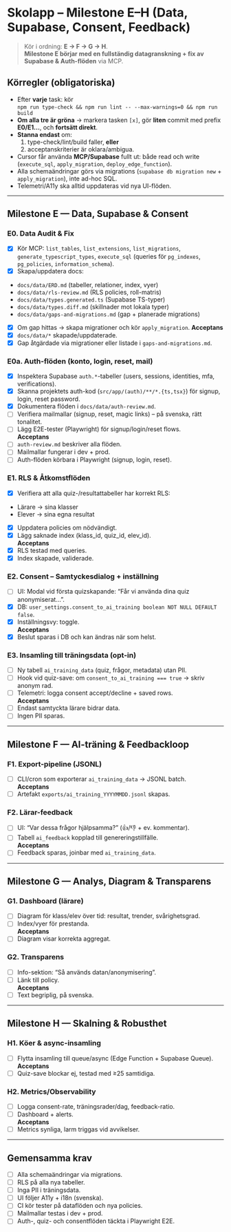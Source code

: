 # Skolapp – Milestone E–H (Data, Supabase, Consent, Feedback)

> Kör i ordning: **E → F → G → H**.  
> **Milestone E börjar med en fullständig datagranskning + fix av Supabase & Auth-flöden** via MCP.

## Körregler (obligatoriska)
- Efter **varje** task: kör  
  `npm run type-check && npm run lint -- --max-warnings=0 && npm run build`
- **Om alla tre är gröna** → markera tasken `[x]`, gör **liten** commit med prefix **E0/E1…**, och **fortsätt direkt**.
- **Stanna endast** om:
  1) type-check/lint/build faller, **eller**
  2) acceptanskriterier är oklara/ambigua.
- Cursor får använda **MCP/Supabase** fullt ut: både read och write (`execute_sql`, `apply_migration`, `deploy_edge_function`).
- Alla schemaändringar görs via migrations (`supabase db migration new` + `apply_migration`), inte ad-hoc SQL.
- Telemetri/A11y ska alltid uppdateras vid nya UI-flöden.

---

## Milestone E — Data, Supabase & Consent

### E0. Data Audit & Fix
 - [x] Kör MCP: `list_tables`, `list_extensions`, `list_migrations`, `generate_typescript_types`, `execute_sql` (queries för `pg_indexes`, `pg_policies`, `information_schema`).
 - [x] Skapa/uppdatera docs:  
  - `docs/data/ERD.md` (tabeller, relationer, index, vyer)  
  - `docs/data/rls-review.md` (RLS policies, roll-matris)  
  - `docs/data/types.generated.ts` (Supabase TS-typer)  
  - `docs/data/types.diff.md` (skillnader mot lokala typer)  
  - `docs/data/gaps-and-migrations.md` (gap + planerade migrations)
 - [x] Om gap hittas → skapa migrationer och kör `apply_migration`.
**Acceptans**
- [x] `docs/data/*` skapade/uppdaterade.
- [x] Gap åtgärdade via migrationer eller listade i `gaps-and-migrations.md`.

### E0a. Auth-flöden (konto, login, reset, mail)
- [x] Inspektera Supabase `auth.*`-tabeller (users, sessions, identities, mfa, verifications).  
- [x] Skanna projektets auth-kod (`src/app/(auth)/**/*.{ts,tsx}`) för signup, login, reset password.  
- [x] Dokumentera flöden i `docs/data/auth-review.md`.  
- [ ] Verifiera mailmallar (signup, reset, magic links) – på svenska, rätt tonalitet.  
- [ ] Lägg E2E-tester (Playwright) för signup/login/reset flows.  
**Acceptans**  
- [ ] `auth-review.md` beskriver alla flöden.  
- [ ] Mailmallar fungerar i dev + prod.  
- [ ] Auth-flöden körbara i Playwright (signup, login, reset).

### E1. RLS & Åtkomstflöden
 - [x] Verifiera att alla quiz-/resultattabeller har korrekt RLS:  
  - Lärare → sina klasser  
  - Elever → sina egna resultat  
 - [x] Uppdatera policies om nödvändigt.  
 - [x] Lägg saknade index (klass_id, quiz_id, elev_id).  
**Acceptans**
 - [x] RLS testad med queries.  
 - [x] Index skapade, validerade.

### E2. Consent – Samtyckesdialog + inställning
 - [ ] UI: Modal vid första quizskapande: “Får vi använda dina quiz anonymiserat…”.  
 - [x] DB: `user_settings.consent_to_ai_training boolean NOT NULL DEFAULT false`.  
 - [x] Inställningsvy: toggle.  
**Acceptans**
 - [x] Beslut sparas i DB och kan ändras när som helst.

### E3. Insamling till träningsdata (opt-in)
- [ ] Ny tabell `ai_training_data` (quiz, frågor, metadata) utan PII.  
- [ ] Hook vid quiz-save: om `consent_to_ai_training === true` → skriv anonym rad.  
- [ ] Telemetri: logga consent accept/decline + saved rows.  
**Acceptans**
- [ ] Endast samtyckta lärare bidrar data.  
- [ ] Ingen PII sparas.

---

## Milestone F — AI-träning & Feedbackloop

### F1. Export-pipeline (JSONL)
- [ ] CLI/cron som exporterar `ai_training_data` → JSONL batch.  
**Acceptans**
- [ ] Artefakt `exports/ai_training_YYYYMMDD.jsonl` skapas.

### F2. Lärar-feedback
- [ ] UI: “Var dessa frågor hjälpsamma?” (👍/👎 + ev. kommentar).  
- [ ] Tabell `ai_feedback` kopplad till genereringstillfälle.  
**Acceptans**
- [ ] Feedback sparas, joinbar med `ai_training_data`.

---

## Milestone G — Analys, Diagram & Transparens

### G1. Dashboard (lärare)
- [ ] Diagram för klass/elev över tid: resultat, trender, svårighetsgrad.  
- [ ] Index/vyer för prestanda.  
**Acceptans**
- [ ] Diagram visar korrekta aggregat.  

### G2. Transparens
- [ ] Info-sektion: “Så används datan/anonymisering”.  
- [ ] Länk till policy.  
**Acceptans**
- [ ] Text begriplig, på svenska.

---

## Milestone H — Skalning & Robusthet

### H1. Köer & async-insamling
- [ ] Flytta insamling till queue/async (Edge Function + Supabase Queue).  
**Acceptans**
- [ ] Quiz-save blockar ej, testad med ≥25 samtidiga.

### H2. Metrics/Observability
- [ ] Logga consent-rate, träningsrader/dag, feedback-ratio.  
- [ ] Dashboard + alerts.  
**Acceptans**
- [ ] Metrics synliga, larm triggas vid avvikelser.

---

## Gemensamma krav
- [ ] Alla schemaändringar via migrations.  
- [ ] RLS på alla nya tabeller.  
- [ ] Inga PII i träningsdata.  
- [ ] UI följer A11y + i18n (svenska).  
- [ ] CI kör tester på dataflöden och nya policies.  
- [ ] Mailmallar testas i dev + prod.  
- [ ] Auth-, quiz- och consentflöden täckta i Playwright E2E.